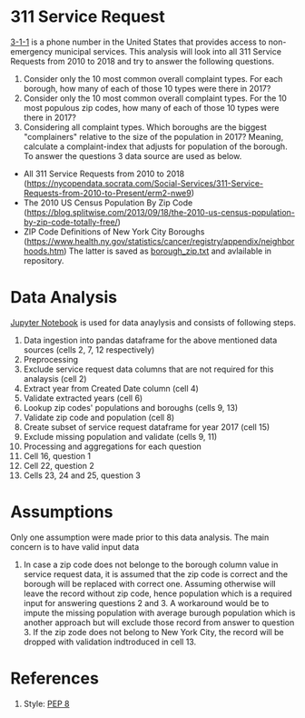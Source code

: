 311 Service Request
====
[3-1-1](https://en.wikipedia.org/wiki/3-1-1) is a phone number in the United States that provides access to non-emergency municipal services. This analysis will look into all 311 Service Requests from 2010 to 2018 and try to answer the following questions.
1. Consider only the 10 most common overall complaint types. For each borough, how many of each of those 10 types were there in 2017?
2. Consider only the 10 most common overall complaint types.  For the 10 most populous zip codes, how many of each of those 10 types were there in 2017?
3. Considering all complaint types. Which boroughs are the biggest "complainers" relative to the size of the population in 2017? Meaning, calculate a complaint-index that adjusts for population of the borough.
To answer the questions 3 data source are used as below.
* All 311 Service Requests from 2010 to 2018 (https://nycopendata.socrata.com/Social-Services/311-Service-Requests-from-2010-to-Present/erm2-nwe9)
* The 2010 US Census Population By Zip Code (https://blog.splitwise.com/2013/09/18/the-2010-us-census-population-by-zip-code-totally-free/)
* ZIP Code Definitions of New York City Boroughs (https://www.health.ny.gov/statistics/cancer/registry/appendix/neighborhoods.htm)
The latter is saved as [borough_zip.txt](borough_zip.txt) and avlailable in repository.

Data Analysis
====
[Jupyter Notebook](service_request.ipynb) is used for data anaylysis and consists of following steps.
1. Data ingestion into pandas dataframe for the above mentioned data sources (cells 2, 7, 12 respectively)
2. Preprocessing
  1. Exclude service request data columns that are not required for this analaysis (cell 2)
  2. Extract year from Created Date column (cell 4)
  3. Validate extracted years (cell 6)
  4. Lookup zip codes' populations and boroughs (cells 9, 13)
  5. Validate zip code and population (cell 8)
  6. Create subset of service request dataframe for year 2017 (cell 15)
  7. Exclude missing population and validate (cells 9, 11)
3. Processing and aggregations for each question
  1. Cell 16, question 1
  2. Cell 22, question 2
  3. Cells 23, 24 and 25, question 3

Assumptions
====
Only one assumption were made prior to this data analysis. The main concern is to have valid input data 
1. In case a zip code does not belonge to the borough column value in service request data, it is assumed that the zip code is correct and the borough will be replaced with correct one.
Assuming otherwise will leave the record without zip code, hence population which is a required input for answering questions 2 and 3. A workaround would be to impute the missing population with average burough population which is another approach but will exclude those record from answer to question 3.
If the zip zode does not belong to New York City, the record will be dropped with validation indtroduced in cell 13.

References
====
1. Style: [PEP 8](https://www.python.org/dev/peps/pep-0008)

